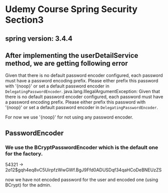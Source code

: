 # Udemy Course Spring Security Section3
## spring version: 3.4.4

## After implementing the userDetailService method, we are getting following error 
Given that there is no default password encoder configured, each password must have a password encoding prefix. Please either prefix this password with '{noop}' or set a default password encoder in `DelegatingPasswordEncoder`.
java.lang.IllegalArgumentException: Given that there is no default password encoder configured, each password must have a password encoding prefix. Please either prefix this password with '{noop}' or set a default password encoder in `DelegatingPasswordEncoder`.

For now we use '{noop}' for not using any password encoder.


## PasswordEncoder
### We use the BCryptPasswordEncoder which is the default one for the factory.
54321 -> $2a$12$gqh4eq8vC5UirpfzWwGWf.BgJ9Ffd0ADUSDqf34qaHCoDeBNEUzZS

now we have not encoded password for the user
and encoded one (using BCrypt) for the admin.
